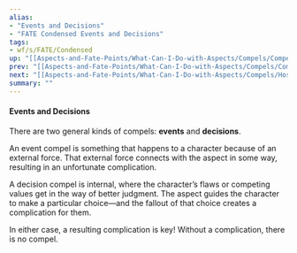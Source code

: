```yaml
---
alias:
- "Events and Decisions"
- "FATE Condensed Events and Decisions"
tags:
- wf/s/FATE/Condensed
up: "[[Aspects-and-Fate-Points/What-Can-I-Do-with-Aspects/Compels/Compels]]"
prev: "[[Aspects-and-Fate-Points/What-Can-I-Do-with-Aspects/Compels/Compels-Are-Complications-Not-Stymies]]"
next: "[[Aspects-and-Fate-Points/What-Can-I-Do-with-Aspects/Compels/Hostile-Invocations-or-Compels]]"
summary: ""
---
```

#### Events and Decisions

There are two general kinds of compels: **events** and **decisions**.

An event compel is something that happens to a character because of an external force. That external force connects with the aspect in some way, resulting in an unfortunate complication.

A decision compel is internal, where the character’s flaws or competing values get in the way of better judgment. The aspect guides the character to make a particular choice—and the fallout of that choice creates a complication for them.

In either case, a resulting complication is key! Without a complication, there is no compel.